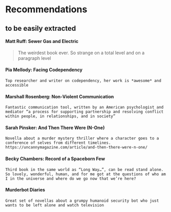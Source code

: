 # Recommendations
## to be easily extracted

#### Matt Ruff: Sewer Gas and Electric
> The weirdest book ever. So strange on a total level and on a paragraph level

#### Pia Mellody: Facing Codependency
	Top researcher and writer on codependency, her work is *awesome* and accessible

#### Marshall Rosenberg: Non-Violent Communication
	Fantastic communication tool, written by an American psychologist and mediator “a process for supporting partnership and resolving conflict within people, in relationships, and in society” 

#### Sarah Pinsker: And Then There Were (N-One)
	Novella about a murder mystery thriller where a character goes to a conference of selves from different timelines. https://uncannymagazine.com/article/and-then-there-were-n-one/ 

#### Becky Chambers: Record of a Spaceborn Few
	Third book in the same world as “Long Way…”, can be read stand alone. So lovely, wonderful, human, and for me got at the questions of who am I in the universe and where do we go now that we’re here?

#### Murderbot Diaries
	Great set of novellas about a grumpy humanoid security bot who just wants to be left alone and watch television
